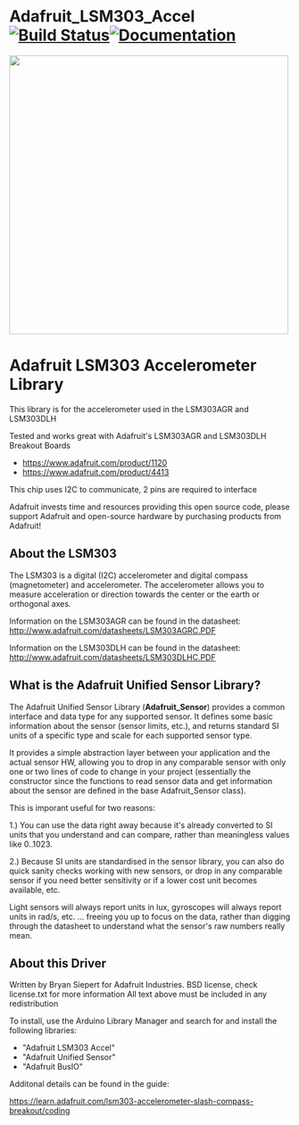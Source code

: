 Adafruit_LSM303_Accel [![Build Status](https://github.com/adafruit/Adafruit_LSM303_Accel/workflows/Arduino%20Library%20CI/badge.svg)](https://github.com/adafruit/Adafruit_LSM303_Accel/actions)[![Documentation](https://github.com/adafruit/ci-arduino/blob/master/assets/doxygen_badge.svg)](http://adafruit.github.io/Adafruit_LSM303_Accel/html/index.html)
================

<a href="https://www.adafruit.com/product/1120"><img src="assets/board.jpg?raw=true" width="500px"></a>

# Adafruit LSM303 Accelerometer Library

This library is for the accelerometer used in the LSM303AGR and LSM303DLH

Tested and works great with Adafruit's LSM303AGR and LSM303DLH Breakout Boards
* https://www.adafruit.com/product/1120
* https://www.adafruit.com/product/4413

This chip uses I2C to communicate, 2 pins are required to interface

Adafruit invests time and resources providing this open source code, please support Adafruit and open-source hardware by purchasing products from Adafruit!

## About the LSM303 ##

The LSM303 is a digital (I2C) accelerometer and digital compass (magnetometer) and accelerometer.  The accelerometer allows you to measure acceleration or direction towards the center or the earth or orthogonal axes.

Information on the LSM303AGR can be found in the datasheet: http://www.adafruit.com/datasheets/LSM303AGRC.PDF

Information on the LSM303DLH can be found in the datasheet: http://www.adafruit.com/datasheets/LSM303DLHC.PDF


## What is the Adafruit Unified Sensor Library? ##

The Adafruit Unified Sensor Library (**Adafruit_Sensor**) provides a common interface and data type for any supported sensor.  It defines some basic information about the sensor (sensor limits, etc.), and returns standard SI units of a specific type and scale for each supported sensor type.

It provides a simple abstraction layer between your application and the actual sensor HW, allowing you to drop in any comparable sensor with only one or two lines of code to change in your project (essentially the constructor since the functions to read sensor data and get information about the sensor are defined in the base Adafruit_Sensor class).

This is imporant useful for two reasons:

1.) You can use the data right away because it's already converted to SI units that you understand and can compare, rather than meaningless values like 0..1023.

2.) Because SI units are standardised in the sensor library, you can also do quick sanity checks working with new sensors, or drop in any comparable sensor if you need better sensitivity or if a lower cost unit becomes available, etc. 

Light sensors will always report units in lux, gyroscopes will always report units in rad/s, etc. ... freeing you up to focus on the data, rather than digging through the datasheet to understand what the sensor's raw numbers really mean.

## About this Driver ##

Written by Bryan Siepert for Adafruit Industries.
BSD license, check license.txt for more information
All text above must be included in any redistribution

To install, use the Arduino Library Manager and search for and install the following libraries:
* "Adafruit LSM303 Accel"
* "Adafruit Unified Sensor"
* "Adafruit BusIO"

Additonal details can be found in the guide:

https://learn.adafruit.com/lsm303-accelerometer-slash-compass-breakout/coding
